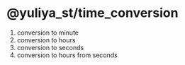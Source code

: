 # @yuliya_st/time_conversion

1. conversion to minute
2. conversion to hours
3. conversion to seconds
4. conversion to hours from seconds